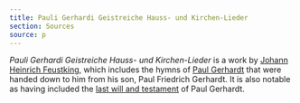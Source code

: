 ```yaml
---
title: Pauli Gerhardi Geistreiche Hauss- und Kirchen-Lieder
section: Sources
source: p
---
```

*Pauli Gerhardi Geistreiche Hauss- und Kirchen-Lieder* is a work by [Johann Heinrich Feustking](/authors/feustking), which includes the hymns of [Paul Gerhardt](/authors/gerhardt) that were handed down to him from his son, Paul Friedrich Gerhardt. It is also notable as having included the [last will and testament](/appendix/will) of Paul Gerhardt.
